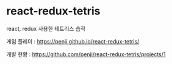 # react-redux-tetris
react, redux 사용한 테트리스 습작

게임 플레이 :
https://penji.github.io/react-redux-tetris/

개발 현황 :
https://github.com/penji/react-redux-tetris/projects/1
